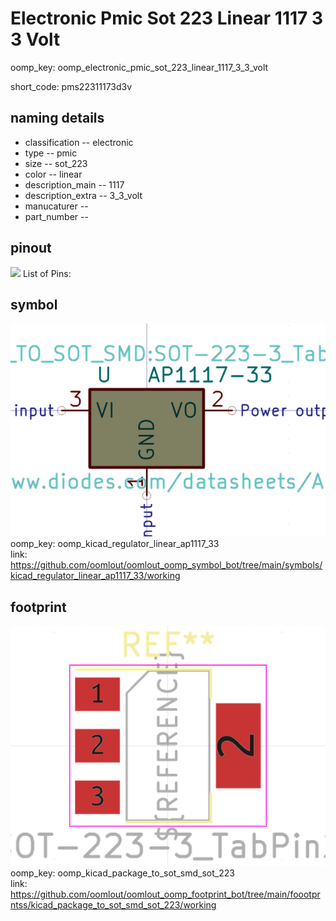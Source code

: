 # Electronic Pmic Sot 223 Linear 1117 3 3 Volt
oomp_key: oomp_electronic_pmic_sot_223_linear_1117_3_3_volt  

short_code: pms22311173d3v
## naming details
* classification -- electronic
* type -- pmic
* size -- sot_223
* color -- linear
* description_main -- 1117
* description_extra -- 3_3_volt
* manucaturer -- 
* part_number -- 
## pinout
![](working_pinout_600.png)
List of Pins:

## symbol

![](symbol/0/working/working_600.png)  
oomp_key: oomp_kicad_regulator_linear_ap1117_33  
link: https://github.com/oomlout/oomlout_oomp_symbol_bot/tree/main/symbols/kicad_regulator_linear_ap1117_33/working  


## footprint

![](footprint/0/working/working_600.png)  
oomp_key: oomp_kicad_package_to_sot_smd_sot_223  
link: https://github.com/oomlout/oomlout_oomp_footprint_bot/tree/main/foootprntss/kicad_package_to_sot_smd_sot_223/working  
